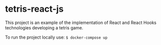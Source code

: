 # tetris-react-js

This project is an example of the implementation of React and React Hooks technologies developing a tetris game. 

To run the project locally use:
`$ docker-compose up`